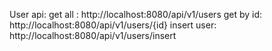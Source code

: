User api:
get all : http://localhost:8080/api/v1/users
get by id: http://localhost:8080/api/v1/users/{id}
insert user: http://localhost:8080/api/v1/users/insert